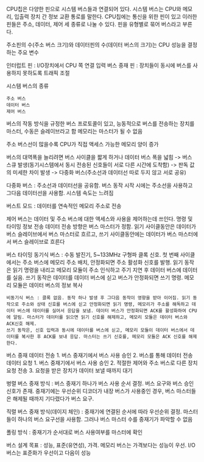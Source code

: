 CPU칩은 다양한 핀으로 시스템 버스들과 연결되어 있다. 시스템 버스는 CPU와 메모리, 입출력 장치 간 정보 교환 통로를 말한다.
CPU칩에는 통신을 위한 핀이 있고 이러한 핀들은 주소, 데이터, 제어 세 종류로 나눌 수 있다. 
핀을 유형별로 묶어 버스라고 부른다.

주소핀의 수(주소 버스 크기)와 데이터핀의 수(데이터 버스의 크기)는 CPU 성능을 결정하는 주요 변수

인터럽트 핀 : I/O장치에서 CPU 쪽 연결 입력
버스 중재 핀 : 장치들이 동시에 버스를 사용하지 못하도록 트래픽 조절

시스템 버스의 종류

    주소 버스
    데이터 버스 
    제어 버스

버스의 작동 방식을 규정한 버스 프로토콜이 있고, 능동적으로 버스를 전송하는 장치를 마스터, 수동은 슬레이브라고 함
메모리는 마스터가 될 수 없음

주소 버스선이 많을수록 CPU가 직접 액세스 가능한 메모리 양이 증가

버스의 대역폭을 늘리려면 버스 사이클을 짧게 하거나 데이터 버스 폭을 넓힘 -> 버스 스큐 발생(동기시스템에서 동시 전송된 신호들이 서로 다른 시간에 도착함) -> 판독 값의 미세한 차이 발생 -> 다중화 버스(주소선과 데이터선 따로 두지 않고 서로 공유)

다중화 버스 : 주소선과 데이터선을 공유함. 버스 동작 시작 시에는 주소선을 사용하고 그다음 데이터선을 사용함. 시스템 속도는 느려짐

버스트 모드 : 데이터를 연속적인 메모리 주소로 전송

제어 버스는 데이터 및 주소 버스에 대한 액세스와 사용을 제어하는데 쓰인다. 명령 및 타이밍 정보 전송
데이터 전송 방향은 버스 마스터가 정함. 
읽기 사이클동안은 데이터가 버스 슬레이브에서 버스 마스터로 흐르고,
쓰기 사이클동안에는 데이터가 버스 마스터에서 버스 슬레이브로 흐른다

버스 타이밍
    동기식 버스 : 수동 발진기, 5~133MHz 구형파 클록 신호. 첫 번째 사이클에서는 주소 버스에 메모리 주소 배치, 안정화되면 주소 활성화 신호를 발행. 읽기 동작은 읽기 명령을 내리고 메모리 모듈이 주소 인식하고 주기 지연 후 데이터 버스에 데이터를 실음.
    쓰기 동작은 데이터를 데이터 버스에 싣고 버스가 안정화되면 쓰기 명령. 메모리 모듈은 데이터 버스의 정보 복사

    비동기식 버스 : 클록 없음. 동작 하나 발생 후 그다음 동작이 영향을 받아 이어짐. 읽기 동작으로 주소와 상태 신호를 버스에 싣고 안정화되면 읽기 명령, 메모리가 주소를 해독하고 데이터 버스에 데이터를 실어서 응답을 보냄. 데이터 버스가 안정화되면 ACK를 활성화하여 CPU에 알림. 마스터가 데이터를 읽으면 읽기 신호를 해제하고, 메모리 모듈은 데이터 버스와 ACK신호 해제.
    쓰기 동작은, 신호 입력과 동시에 데이터를 버스에 싣고, 메모리 모듈이 데이터 버스에서 데이터를 복사한 후 ACK를 보내 응답. 마스터는 쓰기 신호를, 메모리 모듈은 ACK 신호를 해제한다.

버스 중재
    데이터 전송
        1. 버스 중재기에서 버스 사용 승인
        2. 버스를 통해 데이터 전송
    데이터 요청
        1. 버스 중재기에서 버스 사용 승인
        2. 적절한 제어와 주소 버스로 다른 장치 요청 전송
        3. 요청을 받은 장치가 데이터 보낼 때까지 대기
    
벙렬 버스 중재 방식 : 버스 중재기 하나가 버스 사용 순서 결정. 버스 요구와 버스 승인 신호가 존재. 중재기에는 우선순위 디코더가 내장
버스가 사용중인 경우, 버스 마스터들은 해제될 때까지 기다렸다가 버스 요구.

직렬 버스 중재 방식(데이지 체인) : 중재기에 연결된 순서에 따라 우선순위 결정. 마스터들이 하나의 버스 요구선을 사용함. 그러나 버스 마스터 수를 중재기가 파악할 수 없음

폴링 방식 : 중재기가 순서대로 버스 사용여부를 마스터에 확인

버스 설계 목표 : 성능, 표준(유연성), 가격. 메모리 버스는 가격보다는 성능이 우선. I/O버스는 표준화가 우선이고 다음이 성능